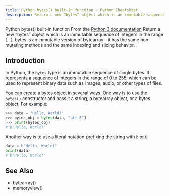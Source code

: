 ```yaml
---
title: Python bytes() built-in function - Python Cheatsheet
description: Return a new “bytes” object which is an immutable sequence of integers in the range [...]. bytes is an immutable version of bytearray – it has the same non-mutating methods and the same indexing and slicing behavior.
---
```


<base-title :title="frontmatter.title" :description="frontmatter.description">
Python bytes() built-in function
</base-title>

<base-disclaimer>
  <base-disclaimer-title>
    From the <a target="_blank" href="https://docs.python.org/3/library/functions.html#bytes">Python 3 documentation</a>
  </base-disclaimer-title>
  <base-disclaimer-content>
    Return a new “bytes” object which is an immutable sequence of integers in the range [...]. bytes is an immutable version of bytearray – it has the same non-mutating methods and the same indexing and slicing behavior.
  </base-disclaimer-content>
</base-disclaimer>

## Introduction

In Python, the `bytes` type is an immutable sequence of single bytes. It represents a sequence of integers in the range of 0 to 255, which can be used to represent binary data such as images, audio, or other types of files.

You can create a bytes object in several ways. One way is to use the `bytes()` constructor and pass it a string, a bytearray object, or a bytes object. For example:

```python
>>> data = "Hello, World!"
>>> bytes_obj = bytes(data, "utf-8")
>>> print(bytes_obj)
# b'Hello, World!'
```

Another way is to use a literal notation prefixing the string with `b` or `B`:

```python
data = b"Hello, World!"
print(data)
# b'Hello, World!'
```

## See Also

- <router-link :to="'/builtin/bytearray'">bytearray()</router-link>
- <router-link :to="'/builtin/memoryview'">memoryview()</router-link>